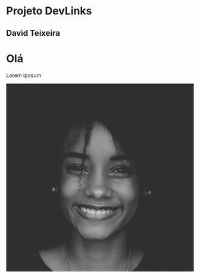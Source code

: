# Projeto DevLinks
## David Teixeira
<h1>Olá</h1>
<p>
Lorem iposum
</p>

<img src="assets/Avatar-black.jpg">